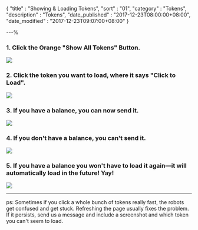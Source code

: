 {
"title"       : "Showing & Loading Tokens",
"sort"        : "01",
"category"    : "Tokens",
"description" : "Tokens",
"date_published" : "2017-12-23T08:00:00+08:00",
"date_modified"  : "2017-12-23T09:07:00+08:00"
}

---%


### 1. Click the Orange "Show All Tokens" Button.

![](../images/tokens/loading-tokens-1.png)

### 2. Click the token you want to load, where it says "Click to Load".

![](../images/tokens/loading-tokens-2.png)

### 3. If you have a balance, you can now send it.

![](../images/tokens/loading-tokens-3.png)

### 4. If you don't have a balance, you can't send it.

![](../images/tokens/loading-tokens-4.png)

### 5. If you have a balance you won't have to load it again—it will automatically load in the future! Yay!

![](../images/tokens/loading-tokens-5.png)

----

ps: Sometimes if you click a whole bunch of tokens really fast, the robots get confused and get stuck. Refreshing the page usually fixes the problem. If it persists, send us a message and include a screenshot and which token you can't seem to load.
